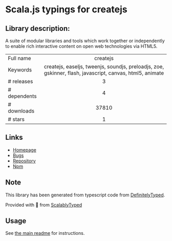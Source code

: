 
# Scala.js typings for createjs


## Library description:
A suite of modular libraries and tools which work together or independently to enable rich interactive content on open web technologies via HTML5.

|                    |                 |
| ------------------ | :-------------: |
| Full name          | createjs |
| Keywords           | createjs, easeljs, tweenjs, soundjs, preloadjs, zoe, gskinner, flash, javascript, canvas, html5, animate |
| # releases         | 3 |
| # dependents       | 4 |
| # downloads        | 37810 |
| # stars            | 1 |

## Links
- [Homepage](https://github.com/CreateJS/Combined#readme)
- [Bugs](https://github.com/CreateJS/Combined/issues)
- [Repository](https://github.com/CreateJS/Combined)
- [Npm](https://www.npmjs.com/package/createjs)
    


## Note
This library has been generated from typescript code from [DefinitelyTyped](https://definitelytyped.org).

Provided with :purple_heart: from [ScalablyTyped](https://github.com/oyvindberg/ScalablyTyped)

## Usage
See [the main readme](../../readme.md) for instructions.


